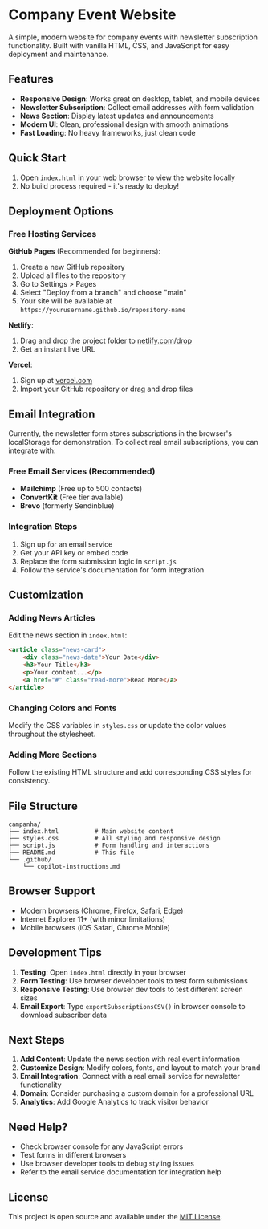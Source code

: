 # Company Event Website

A simple, modern website for company events with newsletter subscription functionality. Built with vanilla HTML, CSS, and JavaScript for easy deployment and maintenance.

## Features

- **Responsive Design**: Works great on desktop, tablet, and mobile devices
- **Newsletter Subscription**: Collect email addresses with form validation
- **News Section**: Display latest updates and announcements
- **Modern UI**: Clean, professional design with smooth animations
- **Fast Loading**: No heavy frameworks, just clean code

## Quick Start

1. Open `index.html` in your web browser to view the website locally
2. No build process required - it's ready to deploy!

## Deployment Options

### Free Hosting Services

**GitHub Pages** (Recommended for beginners):
1. Create a new GitHub repository
2. Upload all files to the repository
3. Go to Settings > Pages
4. Select "Deploy from a branch" and choose "main"
5. Your site will be available at `https://yourusername.github.io/repository-name`

**Netlify**:
1. Drag and drop the project folder to [netlify.com/drop](https://netlify.com/drop)
2. Get an instant live URL

**Vercel**:
1. Sign up at [vercel.com](https://vercel.com)
2. Import your GitHub repository or drag and drop files

## Email Integration

Currently, the newsletter form stores subscriptions in the browser's localStorage for demonstration. To collect real email subscriptions, you can integrate with:

### Free Email Services (Recommended)
- **Mailchimp** (Free up to 500 contacts)
- **ConvertKit** (Free tier available)
- **Brevo** (formerly Sendinblue)

### Integration Steps
1. Sign up for an email service
2. Get your API key or embed code
3. Replace the form submission logic in `script.js`
4. Follow the service's documentation for form integration

## Customization

### Adding News Articles
Edit the news section in `index.html`:
```html
<article class="news-card">
    <div class="news-date">Your Date</div>
    <h3>Your Title</h3>
    <p>Your content...</p>
    <a href="#" class="read-more">Read More</a>
</article>
```

### Changing Colors and Fonts
Modify the CSS variables in `styles.css` or update the color values throughout the stylesheet.

### Adding More Sections
Follow the existing HTML structure and add corresponding CSS styles for consistency.

## File Structure

```
campanha/
├── index.html          # Main website content
├── styles.css          # All styling and responsive design
├── script.js           # Form handling and interactions
├── README.md           # This file
└── .github/
    └── copilot-instructions.md
```

## Browser Support

- Modern browsers (Chrome, Firefox, Safari, Edge)
- Internet Explorer 11+ (with minor limitations)
- Mobile browsers (iOS Safari, Chrome Mobile)

## Development Tips

1. **Testing**: Open `index.html` directly in your browser
2. **Form Testing**: Use browser developer tools to test form submissions
3. **Responsive Testing**: Use browser dev tools to test different screen sizes
4. **Email Export**: Type `exportSubscriptionsCSV()` in browser console to download subscriber data

## Next Steps

1. **Add Content**: Update the news section with real event information
2. **Customize Design**: Modify colors, fonts, and layout to match your brand
3. **Email Integration**: Connect with a real email service for newsletter functionality
4. **Domain**: Consider purchasing a custom domain for a professional URL
5. **Analytics**: Add Google Analytics to track visitor behavior

## Need Help?

- Check browser console for any JavaScript errors
- Test forms in different browsers
- Use browser developer tools to debug styling issues
- Refer to the email service documentation for integration help

## License

This project is open source and available under the [MIT License](LICENSE).

